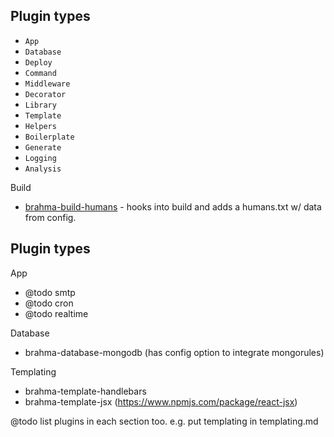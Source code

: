 ## Plugin types

- `App`
- `Database`
- `Deploy`
- `Command`
- `Middleware`
- `Decorator`
- `Library`
- `Template`
- `Helpers`
- `Boilerplate`
- `Generate`
- `Logging`
- `Analysis`

Build
- [brahma-build-humans](@todo) - hooks into build and adds a humans.txt w/ data from config.

## Plugin types

App
- @todo smtp
- @todo cron
- @todo realtime

Database
- brahma-database-mongodb (has config option to integrate mongorules)

Templating
- brahma-template-handlebars
- brahma-template-jsx (https://www.npmjs.com/package/react-jsx)

@todo list plugins in each section too. e.g. put templating in templating.md
